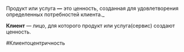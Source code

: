 Продукт или услуга **—** это ценность, созданная для удовлетворения определенных потребностей клиента.\_

**Клиент** — лицо, для которого продукт или услуга(сервис) создают ценность.

\#Клиентоцентричность

